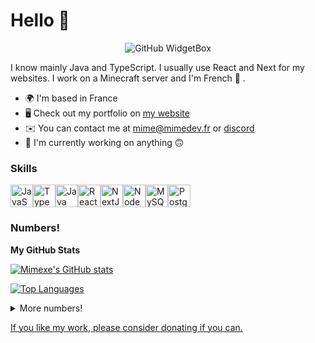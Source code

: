 # Hello 👋
<p align="center">
  <img src="https://github-widgetbox.vercel.app/api/profile?username=Mimexe&data=repositories,stars,followers&theme=darkmode" alt="GitHub WidgetBox">
  <!--stole that from ShadowMikado profile, thanks-->
</p>

I know mainly Java and TypeScript. I usually use React and Next for my websites. I work on a Minecraft server and I'm French 🥖 .

* 🌍 I'm based in France
* 🖥️ Check out my portfolio on [my website](https://mimedev.fr?utm_source=github.com&utm_medium=readme&utm_content=portfolio)
* ✉️ You can contact me at [mime@mimedev.fr](mailto:mime@mimedev.fr) or [discord](https://discord.mimedev.fr)
* 🚀 I'm currently working on anything 🙃

### Skills

<p align="left">
<a href="https://developer.mozilla.org/en-US/docs/Web/JavaScript" target="_blank" rel="noreferrer"><img src="https://raw.githubusercontent.com/danielcranney/readme-generator/main/public/icons/skills/javascript-colored.svg" width="36" height="36" alt="JavaScript" /></a><a href="https://www.typescriptlang.org/" target="_blank" rel="noreferrer"><img src="https://raw.githubusercontent.com/danielcranney/readme-generator/main/public/icons/skills/typescript-colored.svg" width="36" height="36" alt="TypeScript" /></a><a href="https://www.oracle.com/java/" target="_blank" rel="noreferrer"><img src="https://raw.githubusercontent.com/danielcranney/readme-generator/main/public/icons/skills/java-colored.svg" width="36" height="36" alt="Java" /></a><a href="https://reactjs.org/" target="_blank" rel="noreferrer"><img src="https://raw.githubusercontent.com/danielcranney/readme-generator/main/public/icons/skills/react-colored.svg" width="36" height="36" alt="React" /></a><a href="https://nextjs.org/docs" target="_blank" rel="noreferrer"><img src="https://raw.githubusercontent.com/danielcranney/readme-generator/main/public/icons/skills/nextjs-colored.svg" width="36" height="36" alt="NextJs" /></a><a href="https://nodejs.org/en/" target="_blank" rel="noreferrer"><img src="https://raw.githubusercontent.com/danielcranney/readme-generator/main/public/icons/skills/nodejs-colored.svg" width="36" height="36" alt="NodeJS" /></a><a href="https://www.mysql.com/" target="_blank" rel="noreferrer"><img src="https://raw.githubusercontent.com/danielcranney/readme-generator/main/public/icons/skills/mysql-colored.svg" width="36" height="36" alt="MySQL" /></a><a href="https://www.postgresql.org/" target="_blank" rel="noreferrer"><img src="https://raw.githubusercontent.com/danielcranney/readme-generator/main/public/icons/skills/postgresql-colored.svg" width="36" height="36" alt="PostgreSQL" /></a>
</p>

### Numbers!

<b>My GitHub Stats</b>

<a href="http://www.github.com/Mimexe"><img src="https://github-readme-stats.vercel.app/api?username=Mimexe&show_icons=true&hide=&count_private=true&title_color=0891b2&text_color=ffffff&icon_color=0891b2&bg_color=1c1917&hide_border=true&show_icons=true" alt="Mimexe's GitHub stats" /></a>

<a href="https://github.com/Mimexe" align="left"><img src="https://github-readme-stats.vercel.app/api/top-langs/?username=Mimexe&langs_count=10&title_color=0891b2&text_color=ffffff&icon_color=0891b2&bg_color=1c1917&hide_border=true&locale=en&custom_title=Top%20%Languages" alt="Top Languages" /></a>
<details>
<summary>More numbers!</summary>
<b>Trophies</b>
<div align="center">
  <img src="https://github-profile-trophy.vercel.app/?username=Mimexe&theme=github-dark&no-frame=true&no-bg=true&margin-w=4" />
</div>

<b>Activity</b>
![GitHub Activity Graph](https://github-readme-activity-graph.vercel.app/graph?username=Mimexe&theme=github-dark&hide_border=true)
</details>

[If you like my work, please consider donating if you can.](https://ko-fi.com/mime4x)
